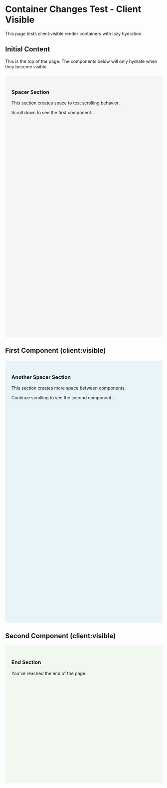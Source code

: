 # Container Changes Test - Client Visible

This page tests client:visible render containers with lazy hydration.

<script lang="react">
  import HelloWorld from '../components/react/HelloWorld.tsx';
</script>

## Initial Content

This is the top of the page. The components below will only hydrate when they become visible.

<div style="height: 800px; padding: 20px; background: #f5f5f5; margin: 20px 0;">
  <h3>Spacer Section</h3>
  <p>This section creates space to test scrolling behavior.</p>
  <p>Scroll down to see the first component...</p>
</div>

## First Component (client:visible)

<HelloWorld client:visible data-testid="first-component" />

<div style="height: 800px; padding: 20px; background: #e8f4f8; margin: 20px 0;">
  <h3>Another Spacer Section</h3>
  <p>This section creates more space between components.</p>
  <p>Continue scrolling to see the second component...</p>
</div>

## Second Component (client:visible)

<HelloWorld client:visible data-testid="second-component" />

<div style="height: 400px; padding: 20px; background: #f0f8f0; margin: 20px 0;">
  <h3>End Section</h3>
  <p>You've reached the end of the page.</p>
</div>
